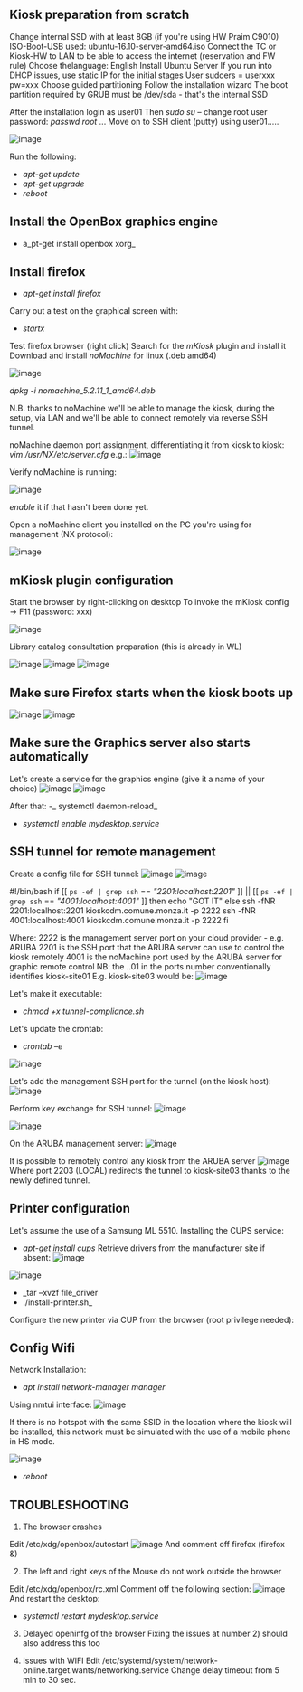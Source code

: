 ## Kiosk preparation from scratch

Change internal SSD with at least 8GB (if you're using HW Praim C9010)
ISO-Boot-USB used: ubuntu-16.10-server-amd64.iso
Connect the TC or Kiosk-HW to LAN to be able to access the internet (reservation and FW rule)
Choose thelanguage: English
Install Ubuntu Server
If you run into DHCP issues, use static IP for the initial stages
User sudoers = userxxx pw=xxx
Choose guided partitioning
Follow the installation wizard
The boot partition required by GRUB must be /dev/sda - that's the internal SSD

After the installation login as user01
Then _sudo su_ –
change root user password:
_passwd root_
... 
Move on to SSH client (putty) using user01…..

![image](https://github.com/user-attachments/assets/39f515ee-ddf5-4f7d-b524-ea39264b0ce8)

Run the following:
  - _apt-get update_
  - _apt-get upgrade_
  - _reboot_

## Install the OpenBox graphics engine
  - a_pt-get install openbox xorg_

## Install firefox
  - _apt-get install firefox_

Carry out a test on the graphical screen with:
  - _startx_

Test firefox browser (right click)
Search for the _mKiosk_ plugin and install it
Download and install _noMachine_ for linux (.deb amd64)

![image](https://github.com/user-attachments/assets/a9e3a1de-dbf9-4e95-bd6f-d3735053dd38)

_dpkg -i nomachine_5.2.11_1_amd64.deb_

N.B. thanks to noMachine we'll be able to manage the kiosk, during the setup, via LAN and we'll be able to connect remotely via reverse SSH tunnel.

noMachine daemon port assignment, differentiating it from kiosk to kiosk:
_vim /usr/NX/etc/server.cfg_
e.g.:
![image](https://github.com/user-attachments/assets/5b568d71-9aba-4297-829d-370d774729e6)

Verify noMachine is running:

![image](https://github.com/user-attachments/assets/96e8f70d-88c8-4504-9299-65ab29f2cd22)

_enable_ it if that hasn't been done yet.

Open a noMachine client you installed on the PC you're using for management (NX protocol):

![image](https://github.com/user-attachments/assets/e3b121f4-f054-4fdd-8e3d-60000d0dd3a2)


## mKiosk plugin configuration
Start the browser by right-clicking on desktop
To invoke the mKiosk config → F11 (password: xxx)

![image](https://github.com/user-attachments/assets/680d1848-2ff3-4218-b141-82a1aaebeec0)

Library catalog consultation preparation (this is already in WL)

![image](https://github.com/user-attachments/assets/5a64a001-e07d-4358-8789-48659108bc54)
![image](https://github.com/user-attachments/assets/7f06c6c1-329b-4eb6-a85f-2aab418566bf)
![image](https://github.com/user-attachments/assets/b1f2ff91-0da0-4921-9873-d798576443f6)

## Make sure Firefox starts when the kiosk boots up

![image](https://github.com/user-attachments/assets/13eeedfb-8e24-4e39-a371-5b2b855ea5a9)
![image](https://github.com/user-attachments/assets/ccc0ac21-c9ff-479c-ac5a-b3fa573219ff)

## Make sure the Graphics server also starts automatically
Let's create a service for the graphics engine (give it a name of your choice)
![image](https://github.com/user-attachments/assets/f4bfa4ea-fe84-4e58-9b20-e7228b9a68bf)
![image](https://github.com/user-attachments/assets/cc83ec8f-5f75-48d7-ad68-8fd591615f16)

After that:
  -_ systemctl daemon-reload_
  - _systemctl enable mydesktop.service_

## SSH tunnel for remote management
Create a config file for SSH tunnel:
![image](https://github.com/user-attachments/assets/3404ae1f-0b64-4ff7-856f-83db26ed5652)
![image](https://github.com/user-attachments/assets/c7893927-e411-470c-b272-d884dabba581)

#!/bin/bash
if [[ `ps -ef | grep ssh` == *"2201:localhost:2201"* ]] || [[ `ps -ef | grep ssh` == *"4001:localhost:4001"* ]]
then
        echo "GOT IT"
else
        ssh -fNR 2201:localhost:2201 kioskcdm.comune.monza.it -p 2222
        ssh -fNR 4001:localhost:4001 kioskcdm.comune.monza.it -p 2222
fi

Where:
2222 is the management server port on your cloud provider - e.g. ARUBA
2201 is the SSH port that the ARUBA server can use to control the kiosk remotely
4001 is the noMachine port used by the ARUBA server for graphic remote control 
NB: the ..01 in the ports number conventionally identifies kiosk-site01
E.g. kiosk-site03 would be:
![image](https://github.com/user-attachments/assets/b9f802d7-608a-4e79-95a9-f8e9eff1dbc9)

Let's make it executable:
  - _chmod +x tunnel-compliance.sh_

Let's update the crontab:
  - _crontab –e_

![image](https://github.com/user-attachments/assets/7c200977-2851-4a0e-a392-7600835b4e3b)

Let's add the management SSH port for the tunnel (on the kiosk host):
![image](https://github.com/user-attachments/assets/863588c6-47ce-4085-adb6-f7f115ef7d2a)

Perform key exchange for SSH tunnel:
![image](https://github.com/user-attachments/assets/4a1e9ee5-05f6-44be-92a9-1af04023b31a)

![image](https://github.com/user-attachments/assets/88e2f246-1bd9-4f8d-b4ee-96d410e5be06)

On the ARUBA management server:
![image](https://github.com/user-attachments/assets/b4b11b05-d354-4f29-bb70-7820b3093a07)

It is possible to remotely control any kiosk from the ARUBA server
![image](https://github.com/user-attachments/assets/4aa192d9-d9b7-4572-9f3f-f78834decc23)
Where port 2203 (LOCAL) redirects the tunnel to kiosk-site03 thanks to the newly defined tunnel.

## Printer configuration
Let's assume the use of a Samsung ML 5510.
Installing the CUPS service:
  - _apt-get install cups_
Retrieve drivers from the manufacturer site if absent:
![image](https://github.com/user-attachments/assets/3650f101-8c12-4308-8e8b-15ee34ad3b6c)

![image](https://github.com/user-attachments/assets/6922b5b3-ea3b-49bc-834b-e8ec09eb2acd)

  - _tar –xvzf file_driver
  - ./install-printer.sh_

Configure the new printer via CUP from the browser (root privilege needed):

## Config Wifi

Network Installation:
  - _apt install network-manager manager_

Using nmtui interface:
![image](https://github.com/user-attachments/assets/c69095f8-5503-4f9f-b823-d6f929a228bb)

If there is no hotspot with the same SSID in the location where the kiosk will be installed, this network must be 
simulated with the use of a mobile phone in HS mode.

![image](https://github.com/user-attachments/assets/42bca07d-d4e1-486e-b37d-ed14a56b8128)

  - _reboot_

## TROUBLESHOOTING
1) The browser crashes

Edit /etc/xdg/openbox/autostart
![image](https://github.com/user-attachments/assets/c7f4d0bc-bfb5-4cc1-9939-548e1555b24f)
And comment off firefox (firefox &)

2) The left and right keys of the Mouse do not work outside the browser

Edit /etc/xdg/openbox/rc.xml
Comment off the following section:
![image](https://github.com/user-attachments/assets/140dfdb5-8180-4cdd-ba96-622dc0d14f1d)
And restart the desktop:
  - _systemctl restart mydesktop.service_

3) Delayed openinfg of the browser
Fixing the issues at number 2) should also address this too

4) Issues with WIFI
Edit /etc/systemd/system/network-online.target.wants/networking.service
Change delay timeout from 5 min to 30 sec.

